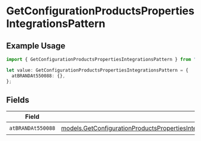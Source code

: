 # GetConfigurationProductsPropertiesIntegrationsPattern

## Example Usage

```typescript
import { GetConfigurationProductsPropertiesIntegrationsPattern } from "@vercel/sdk/models/getconfigurationproductsop.js";

let value: GetConfigurationProductsPropertiesIntegrationsPattern = {
  atBRANDAt550088: {},
};
```

## Fields

| Field                                                                                                                                                                                                                                                                                      | Type                                                                                                                                                                                                                                                                                       | Required                                                                                                                                                                                                                                                                                   | Description                                                                                                                                                                                                                                                                                |
| ------------------------------------------------------------------------------------------------------------------------------------------------------------------------------------------------------------------------------------------------------------------------------------------ | ------------------------------------------------------------------------------------------------------------------------------------------------------------------------------------------------------------------------------------------------------------------------------------------ | ------------------------------------------------------------------------------------------------------------------------------------------------------------------------------------------------------------------------------------------------------------------------------------------ | ------------------------------------------------------------------------------------------------------------------------------------------------------------------------------------------------------------------------------------------------------------------------------------------ |
| `atBRANDAt550088`                                                                                                                                                                                                                                                                          | [models.GetConfigurationProductsPropertiesIntegrationsResponse200ApplicationJSONResponseBodyProductsMetadataSchema9PatternAtBRANDAt550088](../models/getconfigurationproductspropertiesintegrationsresponse200applicationjsonresponsebodyproductsmetadataschema9patternatbrandat550088.md) | :heavy_check_mark:                                                                                                                                                                                                                                                                         | N/A                                                                                                                                                                                                                                                                                        |